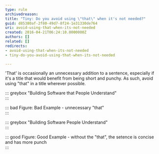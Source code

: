 ```yaml
---
type: rule
archivedreason: 
title: "Tiny: Do you avoid using \"that\" when it's not needed?"
guid: d85380af-2f80-49d7-8f24-1e31330de764
uri: avoid-using-that-when-its-not-needed
created: 2016-04-21T06:24:10.0000000Z
authors: []
related: []
redirects:
- avoid-using-that-when-its-not-needed
- tiny-do-you-avoid-using-that-when-its-not-needed

---
```


'That' is occasionally an unnecessary addition to a sentence, especially if it's a title that would benefit from being short and punchy. As such, avoid using "that" in a title wherever possible.


::: greybox
"Building Software that People Understand"  
:::


::: bad
Figure: Bad Example - unnecessary "that"  
:::


::: greybox
"Building Software People Understand"  
:::



::: good
Figure: Good Example - without the "that", the setence is concise and has more punch  
:::



<!--endintro-->
